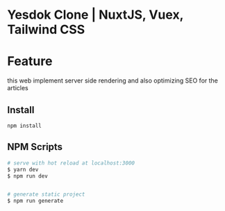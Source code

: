 # Yesdok Clone | NuxtJS, Vuex, Tailwind CSS

# Feature

this web implement server side rendering and also optimizing SEO for the articles

## Install

```
npm install
```

## NPM Scripts

```sh
# serve with hot reload at localhost:3000
$ yarn dev
$ npm run dev


# generate static project
$ npm run generate
```
